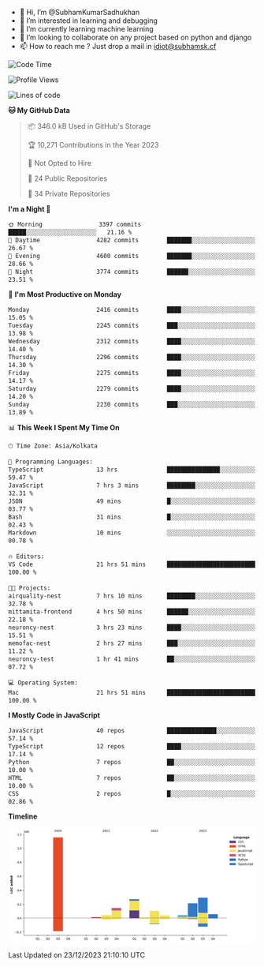 - 👋 Hi, I’m @SubhamKumarSadhukhan
- 👀 I’m interested in learning and debugging
- 🌱 I’m currently learning machine learning
- 💞️ I’m looking to collaborate on any project based on python and django
- 📫 How to reach me ?
      Just drop a mail in idiot@subhamsk.cf

<!---
SubhamKumarSadhukhan/SubhamKumarSadhukhan is a ✨ special ✨ repository because its `README.md` (this file) appears on your GitHub profile.
You can click the Preview link to take a look at your changes.
--->


<!--START_SECTION:waka-->
![Code Time](http://img.shields.io/badge/Code%20Time-1%2C782%20hrs%2046%20mins-blue)

![Profile Views](http://img.shields.io/badge/Profile%20Views-0-blue)

![Lines of code](https://img.shields.io/badge/From%20Hello%20World%20I%27ve%20Written-2.4%20million%20lines%20of%20code-blue)

**🐱 My GitHub Data** 

> 📦 346.0 kB Used in GitHub's Storage 
 > 
> 🏆 10,271 Contributions in the Year 2023
 > 
> 🚫 Not Opted to Hire
 > 
> 📜 24 Public Repositories 
 > 
> 🔑 34 Private Repositories 
 > 
**I'm a Night 🦉** 

```text
🌞 Morning                3397 commits        █████░░░░░░░░░░░░░░░░░░░░   21.16 % 
🌆 Daytime                4282 commits        ███████░░░░░░░░░░░░░░░░░░   26.67 % 
🌃 Evening                4600 commits        ███████░░░░░░░░░░░░░░░░░░   28.66 % 
🌙 Night                  3774 commits        ██████░░░░░░░░░░░░░░░░░░░   23.51 % 
```
📅 **I'm Most Productive on Monday** 

```text
Monday                   2416 commits        ████░░░░░░░░░░░░░░░░░░░░░   15.05 % 
Tuesday                  2245 commits        ███░░░░░░░░░░░░░░░░░░░░░░   13.98 % 
Wednesday                2312 commits        ████░░░░░░░░░░░░░░░░░░░░░   14.40 % 
Thursday                 2296 commits        ████░░░░░░░░░░░░░░░░░░░░░   14.30 % 
Friday                   2275 commits        ████░░░░░░░░░░░░░░░░░░░░░   14.17 % 
Saturday                 2279 commits        ████░░░░░░░░░░░░░░░░░░░░░   14.20 % 
Sunday                   2230 commits        ███░░░░░░░░░░░░░░░░░░░░░░   13.89 % 
```


📊 **This Week I Spent My Time On** 

```text
🕑︎ Time Zone: Asia/Kolkata

💬 Programming Languages: 
TypeScript               13 hrs              ███████████████░░░░░░░░░░   59.47 % 
JavaScript               7 hrs 3 mins        ████████░░░░░░░░░░░░░░░░░   32.31 % 
JSON                     49 mins             █░░░░░░░░░░░░░░░░░░░░░░░░   03.77 % 
Bash                     31 mins             █░░░░░░░░░░░░░░░░░░░░░░░░   02.43 % 
Markdown                 10 mins             ░░░░░░░░░░░░░░░░░░░░░░░░░   00.78 % 

🔥 Editors: 
VS Code                  21 hrs 51 mins      █████████████████████████   100.00 % 

🐱‍💻 Projects: 
airquality-nest          7 hrs 10 mins       ████████░░░░░░░░░░░░░░░░░   32.78 % 
mittamita-frontend       4 hrs 50 mins       ██████░░░░░░░░░░░░░░░░░░░   22.18 % 
neuroncy-nest            3 hrs 23 mins       ████░░░░░░░░░░░░░░░░░░░░░   15.51 % 
memofac-nest             2 hrs 27 mins       ███░░░░░░░░░░░░░░░░░░░░░░   11.22 % 
neuroncy-test            1 hr 41 mins        ██░░░░░░░░░░░░░░░░░░░░░░░   07.72 % 

💻 Operating System: 
Mac                      21 hrs 51 mins      █████████████████████████   100.00 % 
```

**I Mostly Code in JavaScript** 

```text
JavaScript               40 repos            ██████████████░░░░░░░░░░░   57.14 % 
TypeScript               12 repos            ████░░░░░░░░░░░░░░░░░░░░░   17.14 % 
Python                   7 repos             ██░░░░░░░░░░░░░░░░░░░░░░░   10.00 % 
HTML                     7 repos             ██░░░░░░░░░░░░░░░░░░░░░░░   10.00 % 
CSS                      2 repos             █░░░░░░░░░░░░░░░░░░░░░░░░   02.86 % 
```



**Timeline**

![Lines of Code chart](https://raw.githubusercontent.com/SubhamKumarSadhukhan/SubhamKumarSadhukhan/main/assets/bar_graph.png)


 Last Updated on 23/12/2023 21:10:10 UTC
<!--END_SECTION:waka-->
